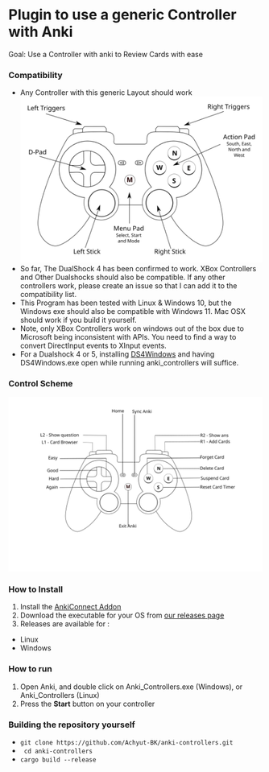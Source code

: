 
# Plugin to use a generic Controller with Anki
Goal: Use a Controller with anki to Review Cards with ease
### Compatibility
- Any Controller with this generic Layout should work
![Generic Controller Layout](https://raw.githubusercontent.com/Achyut-BK/anki-controllers/145d866684e77496c420dda689916b44cc4c2b97/controller_default.svg)
- So far, The DualShock 4 has been confirmed to work. XBox Controllers and Other Dualshocks should also be compatible. If any other controllers work, please create an issue so that I can add it to the compatibility list.
- This Program has been tested with Linux & Windows 10, but the Windows exe should also be compatible with Windows 11. Mac OSX should work if you build it yourself.
- Note, only XBox Controllers work on windows out of the box due to Microsoft being inconsistent with APIs. You need to find a way to convert DirectInput events to XInput events.
- For a Dualshock 4 or 5, installing [DS4Windows](https://www.pcgamer.com/how-to-use-a-ps4-controller-on-pc/#section-ds4windows/) and having DS4Windows.exe open while running anki_controllers will suffice.

### Control Scheme
![Controller Button Map](https://raw.githubusercontent.com/Achyut-BK/anki-controllers/145d866684e77496c420dda689916b44cc4c2b97/controller_map.svg)
### How to Install
1. Install the [AnkiConnect Addon](https://ankiweb.net/shared/info/2055492159)
2. Download the executable for your OS from [our releases page](https://github.com/Achyut-BK/anki-controllers/releases)
3. Releases are available for :
 - Linux
 - Windows
### How to run
1. Open Anki, and double click on Anki_Controllers.exe (Windows), or Anki_Controllers (Linux)
2. Press the **Start** button on your controller
### Building the repository yourself
- ```git clone https://github.com/Achyut-BK/anki-controllers.git```
- ``` cd anki-controllers```
- ```cargo build --release```
